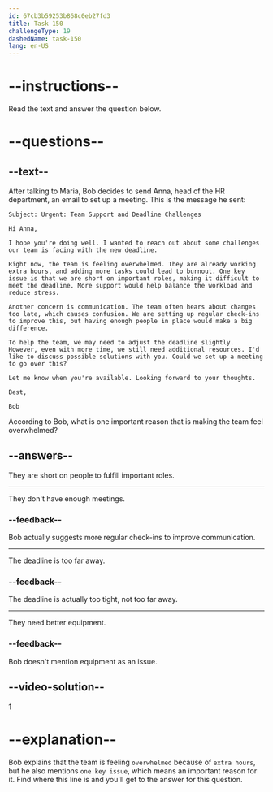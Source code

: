 ```yaml
---
id: 67cb3b59253b868c0eb27fd3
title: Task 150
challengeType: 19
dashedName: task-150
lang: en-US
---
```


<!-- READING -->

# --instructions--

Read the text and answer the question below.

# --questions--

## --text--

After talking to Maria, Bob decides to send Anna, head of the HR department, an email to set up a meeting. This is the message he sent:

`Subject: Urgent: Team Support and Deadline Challenges`

`Hi Anna,`

`I hope you're doing well. I wanted to reach out about some challenges our team is facing with the new deadline.`

`Right now, the team is feeling overwhelmed. They are already working extra hours, and adding more tasks could lead to burnout. One key issue is that we are short on important roles, making it difficult to meet the deadline. More support would help balance the workload and reduce stress.`

`Another concern is communication. The team often hears about changes too late, which causes confusion. We are setting up regular check-ins to improve this, but having enough people in place would make a big difference.`

`To help the team, we may need to adjust the deadline slightly. However, even with more time, we still need additional resources. I'd like to discuss possible solutions with you. Could we set up a meeting to go over this?`

`Let me know when you're available. Looking forward to your thoughts.`

`Best,`

`Bob`

According to Bob, what is one important reason that is making the team feel overwhelmed?

## --answers--

They are short on people to fulfill important roles.

---

They don't have enough meetings.

### --feedback--

Bob actually suggests more regular check-ins to improve communication.

---

The deadline is too far away.

### --feedback--

The deadline is actually too tight, not too far away.

---

They need better equipment.

### --feedback--

Bob doesn't mention equipment as an issue.

## --video-solution--

1

# --explanation--

Bob explains that the team is feeling `overwhelmed` because of `extra hours`, but he also mentions `one key issue`, which means an important reason for it. Find where this line is and you'll get to the answer for this question.
